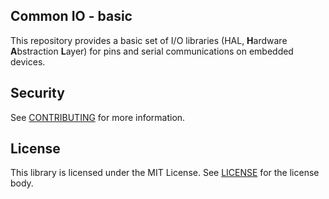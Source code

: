 ## Common IO - basic

This repository provides a basic set of I/O libraries (HAL, **H**ardware **A**bstraction **L**ayer) for pins and serial communications on embedded devices.

## Security

See [CONTRIBUTING](CONTRIBUTING.md#security-issue-notifications) for more information.

## License

This library is licensed under the MIT License. See [LICENSE](LICENSE.md) for the license body.
